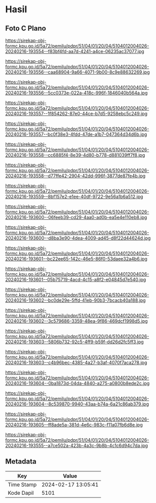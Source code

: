 # Hasil

## Foto C Plano

https://sirekap-obj-formc.kpu.go.id/5a72/pemilu/pdpr/51/04/01/20/04/5104012004026-20240216-193554--f83bf4fd-aa7d-4241-a4ce-06235ac37077.jpg

https://sirekap-obj-formc.kpu.go.id/5a72/pemilu/pdpr/51/04/01/20/04/5104012004026-20240216-193556--caa68904-9a66-4071-9b00-8c9e88632269.jpg

https://sirekap-obj-formc.kpu.go.id/5a72/pemilu/pdpr/51/04/01/20/04/5104012004026-20240216-193556--5cc0373e-022a-418c-996f-1846040b564a.jpg

https://sirekap-obj-formc.kpu.go.id/5a72/pemilu/pdpr/51/04/01/20/04/5104012004026-20240216-193557--1f854262-87e0-44ce-b7d5-9258ebc5c249.jpg

https://sirekap-obj-formc.kpu.go.id/5a72/pemilu/pdpr/51/04/01/20/04/5104012004026-20240216-193557--bc0f38e3-4fdd-47de-a1b7-047364d34d6b.jpg

https://sirekap-obj-formc.kpu.go.id/5a72/pemilu/pdpr/51/04/01/20/04/5104012004026-20240216-193558--cc6885f4-8e39-4d80-b778-d881039ff7f8.jpg

https://sirekap-obj-formc.kpu.go.id/5a72/pemilu/pdpr/51/04/01/20/04/5104012004026-20240216-193558--d77ffe42-2904-42dd-996f-3877de87fe4b.jpg

https://sirekap-obj-formc.kpu.go.id/5a72/pemilu/pdpr/51/04/01/20/04/5104012004026-20240216-193559--8bf157e2-e1ee-40df-9722-9e56a1b6a512.jpg

https://sirekap-obj-formc.kpu.go.id/5a72/pemilu/pdpr/51/04/01/20/04/5104012004026-20240216-193600--06feeb39-cd29-4aa0-ad0b-ea5e4e110eb8.jpg

https://sirekap-obj-formc.kpu.go.id/5a72/pemilu/pdpr/51/04/01/20/04/5104012004026-20240216-193600--d8ba3e90-4dea-4009-ad45-d8f22d44624d.jpg

https://sirekap-obj-formc.kpu.go.id/5a72/pemilu/pdpr/51/04/01/20/04/5104012004026-20240216-193601--bc22ee65-142c-46e5-86f0-53daee32a4b6.jpg

https://sirekap-obj-formc.kpu.go.id/5a72/pemilu/pdpr/51/04/01/20/04/5104012004026-20240216-193601--05b75719-4acd-4c15-a8f2-e04845d7e540.jpg

https://sirekap-obj-formc.kpu.go.id/5a72/pemilu/pdpr/51/04/01/20/04/5104012004026-20240216-193602--bc0de29e-5ffd-41eb-90b3-7bcacb40a188.jpg

https://sirekap-obj-formc.kpu.go.id/5a72/pemilu/pdpr/51/04/01/20/04/5104012004026-20240216-193602--3c579686-3359-48ea-9f86-469dcf1998d5.jpg

https://sirekap-obj-formc.kpu.go.id/5a72/pemilu/pdpr/51/04/01/20/04/5104012004026-20240216-193603--5806b732-92c5-4ff9-b59f-dd26d2fc5ff3.jpg

https://sirekap-obj-formc.kpu.go.id/5a72/pemilu/pdpr/51/04/01/20/04/5104012004026-20240216-193603--c4b96bec-4385-4a27-b3af-4070f7aca278.jpg

https://sirekap-obj-formc.kpu.go.id/5a72/pemilu/pdpr/51/04/01/20/04/5104012004026-20240216-193604--0ba1873d-04da-4840-a275-a0800b8ede2c.jpg

https://sirekap-obj-formc.kpu.go.id/5a72/pemilu/pdpr/51/04/01/20/04/5104012004026-20240216-193604--8c539870-9940-43aa-b74a-6a21c86ab379.jpg

https://sirekap-obj-formc.kpu.go.id/5a72/pemilu/pdpr/51/04/01/20/04/5104012004026-20240216-193605--ff8ade5a-381d-4e6c-983c-f11a07fb6d8e.jpg

https://sirekap-obj-formc.kpu.go.id/5a72/pemilu/pdpr/51/04/01/20/04/5104012004026-20240216-193555--a7ce502a-423b-4a3c-9b8b-4c1c6d94c7da.jpg


## Metadata

| Key        | Value               |
| ---------- | ------------------- |
| Time Stamp | 2024-02-17 13:05:41 |
| Kode Dapil | 5101                |



